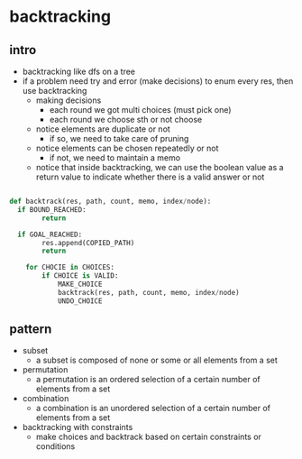 # backtracking

## intro

- backtracking like dfs on a tree
- if a problem need try and error (make decisions) to enum every res, then use backtracking
    - making decisions
        - each round we got multi choices (must pick one)
        - each round we choose sth or not choose
    - notice elements are duplicate or not
        - if so, we need to take care of pruning
    - notice elements can be chosen repeatedly or not
        - if not, we need to maintain a memo
    - notice that inside backtracking, we can use the boolean value as a return value to indicate whether there is a valid answer or not

```python

def backtrack(res, path, count, memo, index/node):
  if BOUND_REACHED:	
		return

  if GOAL_REACHED:
		res.append(COPIED_PATH)
		return

	for CHOCIE in CHOICES:
		if CHOICE is VALID:
			MAKE_CHOICE
			backtrack(res, path, count, memo, index/node)
			UNDO_CHOICE
```

## pattern

- subset
    - a subset is composed of none or some or all elements from a set
- permutation
    - a permutation is an ordered selection of a certain number of elements from a set
- combination
    - a combination is an unordered selection of a certain number of elements from a set
- backtracking with constraints
    - make choices and backtrack based on certain constraints or conditions

